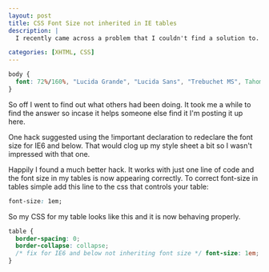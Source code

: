 ```yaml
--- 
layout: post
title: CSS Font Size not inherited in IE tables
description: |
  I recently came across a problem that I couldn't find a solution to. In IE6, IE5.5 and IE5 text within tables was not inheriting the font declarations from my CSS. I declared the font size on the body tag and for all other elements it works fine:

categories: [XHTML, CSS]
---
```

``` css 
body { 
  font: 72%/160%, "Lucida Grande", "Lucida Sans", "Trebuchet MS", Tahoma, Verdana, sans-serif; 
}
```
So off I went to find out what others had been doing. It took me a while to find the answer so incase it helps someone else find it I'm posting it up here.

One hack suggested using the !important declaration to redeclare the font size for IE6 and below. That would clog up my style sheet a bit so I wasn't impressed with that one.

Happily I found a much better hack. It works with just one line of code and the font size in my tables is now appearing correctly. To correct font-size in tables simple add this line to the css that controls your table: 

``` css 
font-size: 1em;
```

So my CSS for my table looks like this and it is now behaving properly. 

``` css 
table { 
  border-spacing: 0; 
  border-collapse: collapse; 
  /* fix for IE6 and below not inheriting font size */ font-size: 1em; 
}
```
